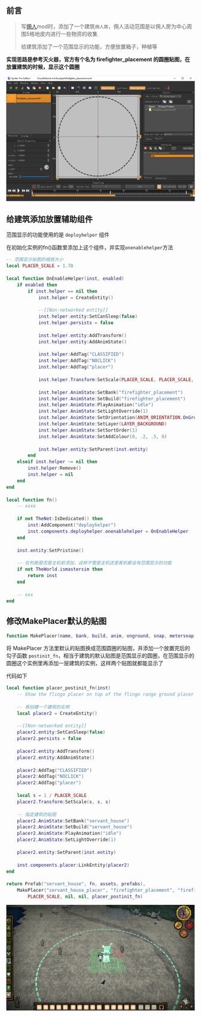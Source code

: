 ## 前言

> 写[佣人](https://steamcommunity.com/sharedfiles/filedetails/?id=2566307453)mod时，添加了一个建筑`佣人房`，佣人活动范围是以佣人房为中心周围5格地皮内进行一些物资的收集
>
> 给建筑添加了一个范围显示的功能，方便放置箱子，种植等

**实现思路是参考灭火器，官方有个名为 firefighter_placement 的圆圈贴图，在放置建筑的时候，显示这个圆圈**

![](images/20210902134533.png)

## 给建筑添加放置辅助组件

范围显示的功能使用的是 `deployhelper` 组件

在初始化实例的fn()函数里添加上这个组件，并实现`onenablehelper`方法

```lua
-- 范围显示贴图的缩放大小
local PLACER_SCALE = 1.78

local function OnEnableHelper(inst, enabled)
    if enabled then
        if inst.helper == nil then
            inst.helper = CreateEntity()

            --[[Non-networked entity]]
            inst.helper.entity:SetCanSleep(false)
            inst.helper.persists = false

            inst.helper.entity:AddTransform()
            inst.helper.entity:AddAnimState()

            inst.helper:AddTag("CLASSIFIED")
            inst.helper:AddTag("NOCLICK")
            inst.helper:AddTag("placer")

            inst.helper.Transform:SetScale(PLACER_SCALE, PLACER_SCALE, PLACER_SCALE)

            inst.helper.AnimState:SetBank("firefighter_placement")
            inst.helper.AnimState:SetBuild("firefighter_placement")
            inst.helper.AnimState:PlayAnimation("idle")
            inst.helper.AnimState:SetLightOverride(1)
            inst.helper.AnimState:SetOrientation(ANIM_ORIENTATION.OnGround)
            inst.helper.AnimState:SetLayer(LAYER_BACKGROUND)
            inst.helper.AnimState:SetSortOrder(1)
            inst.helper.AnimState:SetAddColour(0, .2, .5, 0)

            inst.helper.entity:SetParent(inst.entity)
        end
    elseif inst.helper ~= nil then
        inst.helper:Remove()
        inst.helper = nil
    end
end

local function fn()
    -- xxxx

    if not TheNet:IsDedicated() then
        inst:AddComponent("deployhelper")
        inst.components.deployhelper.onenablehelper = OnEnableHelper
    end

    inst.entity:SetPristine()

    -- 在判断是否是主机前添加，这样不管是主机还是客机都会有范围显示的功能
    if not TheWorld.ismastersim then
        return inst
    end

    -- xxx
end
```

## 修改MakePlacer默认的贴图

```lua
function MakePlacer(name, bank, build, anim, onground, snap, metersnap, scale, fixedcameraoffset, facing, postinit_fn, offset, onfailedplacement) end
```

将 MakePlacer 方法里默认的贴图换成范围圆圈的贴图，并添加一个放置完后的勾子函数 `postinit_fn`，相当于建筑的默认贴图是范围显示的圆圈，在范围显示的圆圈这个实例里再添加一层建筑的实例，这样两个贴图就都能显示了

代码如下

```lua
local function placer_postinit_fn(inst)
    -- Show the flingo placer on top of the flingo range ground placer

    -- 再创建一个建筑的实例
    local placer2 = CreateEntity()

    --[[Non-networked entity]]
    placer2.entity:SetCanSleep(false)
    placer2.persists = false

    placer2.entity:AddTransform()
    placer2.entity:AddAnimState()

    placer2:AddTag("CLASSIFIED")
    placer2:AddTag("NOCLICK")
    placer2:AddTag("placer")

    local s = 1 / PLACER_SCALE
    placer2.Transform:SetScale(s, s, s)

    -- 指定建筑的贴图
    placer2.AnimState:SetBank("servant_house")
    placer2.AnimState:SetBuild("servant_house")
    placer2.AnimState:PlayAnimation("idle")
    placer2.AnimState:SetLightOverride(1)

    placer2.entity:SetParent(inst.entity)

    inst.components.placer:LinkEntity(placer2)
end

return Prefab("servant_house", fn, assets, prefabs),
    MakePlacer("servant_house_placer", "firefighter_placement", "firefighter_placement", "idle", true, nil, nil,
        PLACER_SCALE, nil, nil, placer_postinit_fn)
```

![](images/20210902135024.png)
